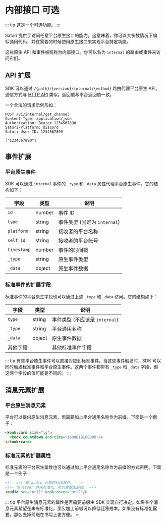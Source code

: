 # 内部接口 <badge>可选</badge>

::: tip
这是一个可选功能。
:::

Satori 提供了访问任意平台原生接口的能力。这意味着，你可以大多数情况下编写通用代码，并在需要的时候使用原生接口来实现平台特定功能。

这些原生 API 和事件被统称为内部接口。你可以名为 `internal` 的路由或事件来访问它们。

## API 扩展

SDK 可以通过 `/{path}/{version}/internal/{method}` 路由代理平台原生 API。通信方式与 [HTTP API](../protocol/api.md) 类似。返回值与平台返回值一致。

一个合法的请求示例形如：

```text
POST /v1/internal/get_channel
Content-Type: application/json
Authorization: Bearer 1234567890
Satori-Platform: discord
Satori-User-ID: 1234567890

["1234567890"]
```

## 事件扩展

### 平台原生事件

SDK 可以通过 `internal` 事件的 `_type` 和 `_data` 属性代理平台原生事件。它的结构如下：

| 字段 | 类型 | 说明 |
| --- | --- | --- |
| `id` | number | 事件 ID |
| `type` | string | 事件类型 (固定为 `internal`) |
| `platform` | string | 接收者的平台名称 |
| `self_id` | string | 接收者的平台账号 |
| `timestamp` | number | 事件的时间戳 |
| `_type` | string | 原生事件类型 |
| `_data` | object | 原生事件数据 |

### 标准事件的扩展字段

标准事件的平台原生字段也可以通过上述 `_type` 和 `_data` 访问。它的结构如下：

| 字段 | 类型 | 说明 |
| --- | --- | --- |
| `type` | string | 事件类型 (不应该是 `internal`) |
| `_type` | string | 平台通用名称 |
| `_data` | object | 原生事件数据 |
| 其他字段 |  | 其他标准事件字段 |

::: tip
有些平台原生事件可以直接对应到标准事件。当这些事件触发时，SDK 可以同时触发标准事件和平台原生事件。这两个事件都带有 `_type` 和 `_data` 字段，但这两个字段的值可能是不同的。
:::

## 消息元素扩展

### 平台原生消息元素

平台可以提供原生消息元素，但需要加上平台通用名称作为前缀。下面是一个例子：

```html
<kook:card size="lg">
  <kook:countdown end-time="1608819168000"/>
</kook:card>
```

### 标准元素的扩展属性

标准元素的平台原生属性也可以通过加上平台通用名称作为前缀的方式声明。下面是一个例子：

```html
<!-- src 是 audio 元素的标准属性。 -->
<!-- 但 cover 并未标准化，所以需要加前缀。 -->
<audio src="url1" kook:cover="url2"/>
```

::: tip
平台原生消息元素的属性是否需要前缀由 SDK 实现自行决定。如果某个消息元素希望在未来标准化，那么加上前缀可以降低迁移成本。如果没有标准化需要，那么去掉前缀在书写上更方便。
:::
